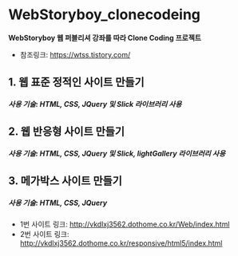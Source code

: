 # WebStoryboy_clonecodeing

**WebStoryboy 웹 퍼블리셔 강좌를 따라 Clone Coding 프로젝트**
* 참조링크: <https://wtss.tistory.com/>

## 1. 웹 표준 정적인 사이트 만들기
##### 사용 기술: HTML, CSS, JQuery 및 Slick 라이브러리 사용


## 2. 웹 반응형 사이트 만들기
##### 사용 기술: HTML, CSS, JQuery 및 Slick, lightGallery  라이브러리 사용


## 3. 메가박스 사이트 만들기
##### 사용 기술: HTML, CSS, JQuery


* 1번 사이트 링크: <http://vkdlxj3562.dothome.co.kr/Web/index.html>
* 2번 사이트 링크: <http://vkdlxj3562.dothome.co.kr/responsive/html5/index.html>
